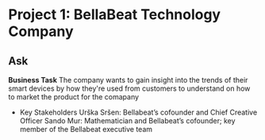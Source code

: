 # Project 1: BellaBeat Technology Company 

## Ask 
**Business Task** 
The company wants to gain insight into the trends of their smart devices by how they're used from customers to understand on how to market the product for the comapany
* Key Stakeholders 
Urška Sršen: Bellabeat’s cofounder and Chief Creative Officer
Sando Mur: Mathematician and Bellabeat’s cofounder; key member of the Bellabeat executive team
